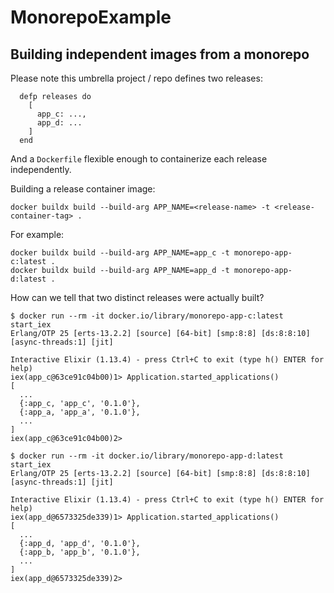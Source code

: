 # MonorepoExample

## Building independent images from a monorepo

Please note this umbrella project / repo defines two releases:

```
  defp releases do
    [
      app_c: ...,
      app_d: ...
    ]
  end
```

And a `Dockerfile` flexible enough to containerize each release independently.

Building a release container image:

```
docker buildx build --build-arg APP_NAME=<release-name> -t <release-container-tag> .
```

For example:

```
docker buildx build --build-arg APP_NAME=app_c -t monorepo-app-c:latest .
docker buildx build --build-arg APP_NAME=app_d -t monorepo-app-d:latest .
```

How can we tell that two distinct releases were actually built?

```
$ docker run --rm -it docker.io/library/monorepo-app-c:latest start_iex
Erlang/OTP 25 [erts-13.2.2] [source] [64-bit] [smp:8:8] [ds:8:8:10] [async-threads:1] [jit]

Interactive Elixir (1.13.4) - press Ctrl+C to exit (type h() ENTER for help)
iex(app_c@63ce91c04b00)1> Application.started_applications()
[
  ...
  {:app_c, 'app_c', '0.1.0'},
  {:app_a, 'app_a', '0.1.0'},
  ...
]
iex(app_c@63ce91c04b00)2>
```

```
$ docker run --rm -it docker.io/library/monorepo-app-d:latest start_iex
Erlang/OTP 25 [erts-13.2.2] [source] [64-bit] [smp:8:8] [ds:8:8:10] [async-threads:1] [jit]

Interactive Elixir (1.13.4) - press Ctrl+C to exit (type h() ENTER for help)
iex(app_d@6573325de339)1> Application.started_applications()
[
  ...
  {:app_d, 'app_d', '0.1.0'},
  {:app_b, 'app_b', '0.1.0'},
  ...
]
iex(app_d@6573325de339)2>
```
